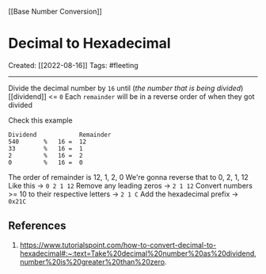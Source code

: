[[Base Number Conversion]]

# Decimal to Hexadecimal
Created:  [[2022-08-16]]
Tags: #fleeting 

---
Divide the decimal number by `16` until (*the number that is being divided*) [[dividend]] <= `0`
Each `remainder` will be in a reverse order of when they got divided


Check this example
```
Dividend            Remainder
540       %   16 =  12
33        %   16 =  1
2         %   16 =  2
0         %   16 =  0
```
The order of remainder is 12, 1, 2, 0
We're gonna reverse that to 0, 2, 1, 12
Like this -> `0 2 1 12`
Remove any leading zeros -> `2 1 12`
Convert numbers >= 10 to their respective letters -> `2 1 C`
Add the hexadecimal prefix -> `0x21C`











## References
1. https://www.tutorialspoint.com/how-to-convert-decimal-to-hexadecimal#:~:text=Take%20decimal%20number%20as%20dividend,number%20is%20greater%20than%20zero.